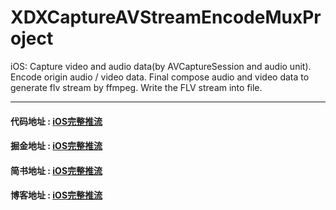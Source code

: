# XDXCaptureAVStreamEncodeMuxProject
iOS: Capture video and audio data(by AVCaptureSession and audio unit). Encode origin audio / video data. Final compose audio and video data to generate flv stream by ffmpeg.  Write the FLV stream into file. 

---

#### 代码地址 : [iOS完整推流](https://github.com/XiaoDongXie1024/XDXCaptureAVStreamEncodeMuxProject)
#### 掘金地址 : [iOS完整推流](https://juejin.im/post/5d28aa28f265da1bb9700af8)
#### 简书地址 : [iOS完整推流](https://www.jianshu.com/p/02056f60e181)
#### 博客地址 : [iOS完整推流](https://xiaodongxie1024.github.io/2019/07/12/20190712_ios_mux_asf/)


